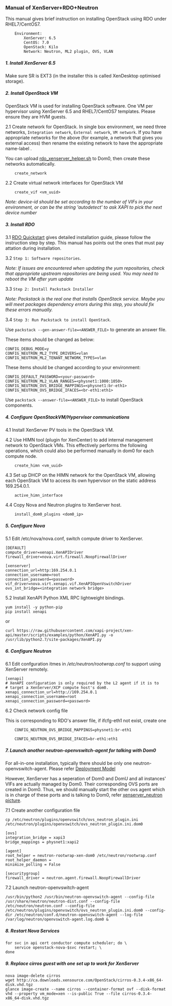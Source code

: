 ### Manual of XenServer+RDO+Neutron

This manual gives brief instruction on installing OpenStack 
using RDO under RHEL7/CentOS7.

		Environment:
			XenServer: 6.5
			CentOS: 7.0
			OpenStack: Kilo
			Network: Neutron, ML2 plugin, OVS, VLAN

##### 1. Install XenServer 6.5
Make sure SR is EXT3 (in the installer this is called XenDesktop optimised storage).

##### 2. Install OpenStack VM
OpenStack VM is used for installing OpenStack software. One VM per hypervisor using 
XenServer 6.5 and RHEL7/CentOS7 templates. Please ensure they are HVM guests.

2.1 Create network for OpenStack. In single box environment, we need three networks, 
`Integration network`, `External network`, `VM network`. If you have appropriate networks 
for the above (for example, a network that gives you external access) then rename the 
existing network to have the appropriate name-label .

You can upload [rdo_xenserver_helper.sh](https://github.com/Annie-XIE/summary-os/blob/master/rdo_xenserver_helper.sh) 
to Dom0, then create these networks automatically.

		create_network

2.2 Create virtual network interfaces for OpenStack VM

		create_vif <vm_uuid>

*Note: device-id should be set according to the number of VIFs in your environment, 
or can be the string 'autodetect' to ask XAPI to pick the next device number*

##### 3. Install RDO
3.1 [RDO Quickstart](https://www.rdoproject.org/Quickstart) gives detailed 
installation guide, please follow the instruction step by step. 
This manual has points out the ones that must pay attation during installation.

3.2 `Step 1: Software repositories`. 

*Note: If issues are encountered when updating the yum repositories, check that 
appropriate upstream repositories are being used. You may need to reboot 
the VM after yum update*

3.3 `Step 2: Install Packstack Installer` 

*Note: Packstack is the real one that installs OpenStack service. 
Maybe you will meet packages dependency errors during this step, 
you should fix these errors manually.*

3.4 `Step 3: Run Packstack to install OpenStack`. 

Use `packstack --gen-answer-file=<ANSWER_FILE>` to generate an answer file.

These items should be changed as below:

    CONFIG_DEBUG_MODE=y
    CONFIG_NEUTRON_ML2_TYPE_DRIVERS=vlan
    CONFIG_NEUTRON_ML2_TENANT_NETWORK_TYPES=vlan

These items should be changed according to your environment:

    CONFIG_DEFAULT_PASSWORD=<your-password>
    CONFIG_NEUTRON_ML2_VLAN_RANGES=<physnet1:1000:1050>
    CONFIG_NEUTRON_OVS_BRIDGE_MAPPINGS=<physnet1:br-eth1>
    CONFIG_NEUTRON_OVS_BRIDGE_IFACES=<br-eth1:eth1>

Use `packstack --answer-file=<ANSWER_FILE>` to install OpenStack components.

##### 4. Configure OpenStackVM/Hypervisor communications
4.1 Install XenServer PV tools in the OpenStack VM.

4.2 Use HIMN tool (plugin for XenCenter) to add internal management network 
to OpenStack VMs. This effectively performs the following operations, which 
could also be performed manually in dom0 for each compute node.

		create_himn <vm_uuid>

4.3 Set up DHCP on the HIMN network for the OpenStack VM, allowing each OpenStack VM 
to access its own hypervisor on the static address 169.254.0.1.

		active_himn_interface

4.4 Copy Nova and Neutron plugins to XenServer host.

		install_dom0_plugins <dom0_ip>

##### 5. Configure Nova
5.1 Edit /etc/nova/nova.conf, switch compute driver to XenServer. 

    [DEFAULT]
    compute_driver=xenapi.XenAPIDriver
    firewall_driver=nova.virt.firewall.NoopFirewallDriver
    
    [xenserver]
    connection_url=http:169.254.0.1
    connection_username=root
    connection_password=<password>
    vif_driver=nova.virt.xenapi.vif.XenAPIOpenVswitchDriver
    ovs_int_bridge=<integration network bridge>

5.2 Install XenAPI Python XML RPC lightweight bindings.

    yum install -y python-pip
    pip install xenapi
    
or
    
    curl https://raw.githubusercontent.com/xapi-project/xen-api/master/scripts/examples/python/XenAPI.py -o /usr/lib/python2.7/site-packages/XenAPI.py

##### 6. Configure Neutron
6.1 Edit confguration itmes in */etc/neutron/rootwrap.conf* to support
using XenServer remotely.

    [xenapi]
    # XenAPI configuration is only required by the L2 agent if it is to
    # target a XenServer/XCP compute host's dom0.
    xenapi_connection_url=http://169.254.0.1
    xenapi_connection_username=root
    xenapi_connection_password=<password>

6.2 Check network config file

This is corresponding to RDO's answer file, if ifcfg-eth1 not exist, create one

		CONFIG_NEUTRON_OVS_BRIDGE_MAPPINGS=physnet1:br-eth1

		CONFIG_NEUTRON_OVS_BRIDGE_IFACES=br-eth1:eth1


##### 7. Launch another neutron-openvswitch-agent for talking with Dom0

For all-in-one installation, typically there should be only one neutron-openvswitch-agent.
Please refer [Deployment Model](https://github.com/Annie-XIE/summary-os/blob/master/deployment-neutron-1.png)

However, XenServer has a seperation of Dom0 and DomU and all instances' VIFs are actually 
managed by Dom0. Their corresponding OVS ports are created in Dom0. Thus, we should manually
start the other ovs agent which is in charge of these ports and is talking to Dom0, 
refer [xenserver_neutron picture](https://github.com/Annie-XIE/summary-os/blob/master/xs-neutron-deployment.png).


7.1 Create another configuration file

    cp /etc/neutron/plugins/openvswitch/ovs_neutron_plugin.ini /etc/neutron/plugins/openvswitch/ovs_neutron_plugin.ini.dom0
    
    [ovs]
    integration_bridge = xapi3
    bridge_mappings = physnet1:xapi2
    
    [agent]
    root_helper = neutron-rootwrap-xen-dom0 /etc/neutron/rootwrap.conf
    root_helper_daemon =
    minimize_polling = False
    
    [securitygroup]
    firewall_driver = neutron.agent.firewall.NoopFirewallDriver

7.2 Launch neutron-openvswitch-agent

    /usr/bin/python2 /usr/bin/neutron-openvswitch-agent --config-file /usr/share/neutron/neutron-dist.conf --config-file /etc/neutron/neutron.conf --config-file /etc/neutron/plugins/openvswitch/ovs_neutron_plugin.ini.dom0 --config-dir /etc/neutron/conf.d/neutron-openvswitch-agent --log-file /var/log/neutron/openvswitch-agent.log.dom0 &

##### 8. Restart Nova Services
    for svc in api cert conductor compute scheduler; do \
	    service openstack-nova-$svc restart; \
    done

##### 9. Replace cirros guest with one set up to work for XenServer
    nova image-delete cirros
    wget http://ca.downloads.xensource.com/OpenStack/cirros-0.3.4-x86_64-disk.vhd.tgz
    glance image-create --name cirros --container-format ovf --disk-format vhd --property vm_mode=xen --is-public True --file cirros-0.3.4-x86_64-disk.vhd.tgz

